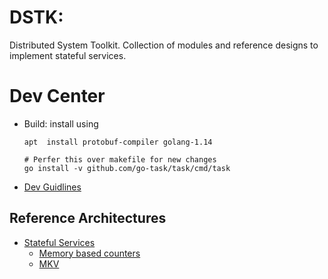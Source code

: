 # DSTK:
Distributed System Toolkit. Collection of modules and reference designs to
 implement stateful services.

# Dev Center
- Build: install using
    ```shell script
    apt  install protobuf-compiler golang-1.14
  
    # Perfer this over makefile for new changes
    go install -v github.com/go-task/task/cmd/task
    ```
- [Dev Guidlines](docs/dev.md)

## Reference Architectures
- [Stateful Services](pkg/ss/README.md)
    - [Memory based counters](examples/mem_counters/memcountes_cmd.go)
    - [MKV](pkg/ss/README.md)